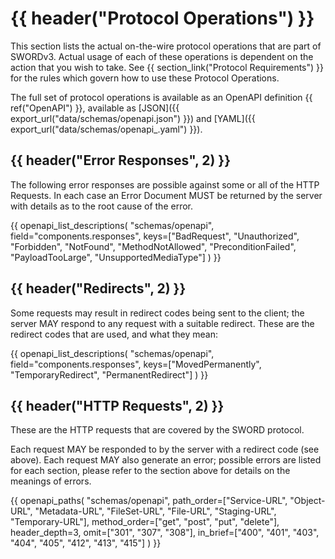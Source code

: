# {{ header("Protocol Operations") }}

This section lists the actual on-the-wire protocol operations that are part of SWORDv3.  Actual usage of each of these operations is 
dependent on the action that you wish to take.  See {{ section_link("Protocol Requirements") }} for the rules which govern how to use these Protocol 
Operations.

The full set of protocol operations is available as an OpenAPI definition {{ ref("OpenAPI") }}, available as [JSON]({{ export_url("data/schemas/openapi.json") }})
and [YAML]({{ export_url("data/schemas/openapi_.yaml") }}).

## {{ header("Error Responses", 2) }}

The following error responses are possible against some or all of the HTTP Requests.  In each case an Error Document MUST be returned by the 
server with details as to the root cause of the error.

{{ 
openapi_list_descriptions(
    "schemas/openapi",
    field="components.responses",
    keys=["BadRequest", "Unauthorized", "Forbidden", "NotFound", "MethodNotAllowed", "PreconditionFailed", "PayloadTooLarge", "UnsupportedMediaType"]
    )
}}

## {{ header("Redirects", 2) }}

Some requests may result in redirect codes being sent to the client; the server MAY respond to any request with a suitable redirect.  These 
are the redirect codes that are used, and what they mean:

{{ 
openapi_list_descriptions(
    "schemas/openapi",
    field="components.responses",
    keys=["MovedPermanently", "TemporaryRedirect", "PermanentRedirect"]
    )
}}

## {{ header("HTTP Requests", 2) }}

These are the HTTP requests that are covered by the SWORD protocol.

Each request MAY be responded to by the server with a redirect code (see above).  Each request MAY also generate an error; possible errors 
are listed for each section, please refer to the section above for details on the meanings of errors.

{{ 
openapi_paths(
    "schemas/openapi",
    path_order=["Service-URL", "Object-URL", "Metadata-URL", "FileSet-URL", "File-URL", "Staging-URL", "Temporary-URL"],
    method_order=["get", "post", "put", "delete"],
    header_depth=3,
    omit=["301", "307", "308"],
    in_brief=["400", "401", "403", "404", "405", "412", "413", "415"]
    )
}}
